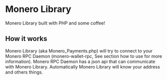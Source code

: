 # Monero Library
Monero Library built with PHP and some coffee!

## How it works
Monero Library (aka Monero_Payments.php) will try to connect to your Monero RPC Daemon (monero-wallet-rpc, See section how to use for more information).
Monero RPC Daemon has a json api that can communicate with Monero Library. Automatically Monero Library will know your address and others things.
